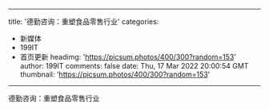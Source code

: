 
---
title: '德勤咨询：重塑食品零售行业'
categories: 
 - 新媒体
 - 199IT
 - 首页更新
headimg: 'https://picsum.photos/400/300?random=153'
author: 199IT
comments: false
date: Thu, 17 Mar 2022 20:00:54 GMT
thumbnail: 'https://picsum.photos/400/300?random=153'
---

<div>   
德勤咨询：重塑食品零售行业  
</div>
            